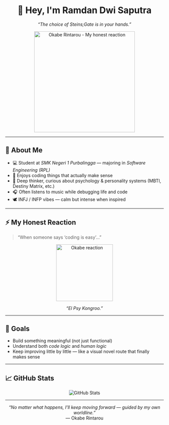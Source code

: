 <!-- README.md | Ramdan's Profile (Anime x Developer Vibe) -->
<h1 align="center">👋 Hey, I'm <strong>Ramdan Dwi Saputra</strong></h1>

<p align="center">
  <em>“The choice of Steins;Gate is in your hands.”</em>
</p>

<p align="center">
  <!-- Ganti GIF_URL_OKARIN dengan link GIF Okabe Rintarou -->
  <img src="GIF_URL_OKARIN" alt="Okabe Rintarou - My honest reaction" width="320"/>
</p>

---

## 🧠 About Me
- 💻 Student at *SMK Negeri 1 Purbalingga* — majoring in *Software Engineering (RPL)*
- 🧩 Enjoys coding things that actually make sense
- 🔮 Deep thinker, curious about psychology & personality systems (MBTI, Destiny Matrix, etc.)
- 🎧 Often listens to music while debugging life and code
- 🕊 INFJ / INFP vibes — calm but intense when inspired

---

## ⚡ My Honest Reaction
> “When someone says ‘coding is easy’...”

<div align="center">
  <img src="GIF_URL_OKARIN" alt="Okabe reaction" width="180"/>
  <p><em>“El Psy Kongroo.”</em></p>
</div>

---

## 🧭 Goals
- Build something meaningful (not just functional)
- Understand both *code logic* and *human logic*
- Keep improving little by little — like a visual novel route that finally makes sense

---

## 📈 GitHub Stats
<p align="center">
  <img src="https://github-readme-stats.vercel.app/api?ramdansaputra&show_icons=true&theme=tokyonight" alt="GitHub Stats" />
</p>

---

<p align="center">
  <em>“No matter what happens, I’ll keep moving forward — guided by my own worldline.”</em><br>
  — Okabe Rintarou
</p>
